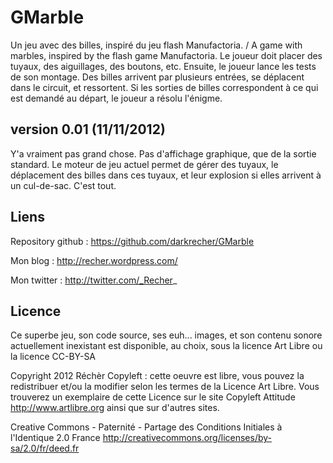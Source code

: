 GMarble
=======

Un jeu avec des billes, inspiré du jeu flash Manufactoria. / A game with marbles, inspired by the flash game Manufactoria. Le joueur doit placer des tuyaux, des aiguillages, des boutons, etc. Ensuite, le joueur lance les tests de son montage. Des billes arrivent par plusieurs entrées, se déplacent dans le circuit, et ressortent. Si les sorties de billes correspondent à ce qui est demandé au départ, le joueur a résolu l'énigme. 

version 0.01 (11/11/2012)
-------------------------

Y'a vraiment pas grand chose. Pas d'affichage graphique, que de la sortie standard. Le moteur de jeu actuel permet de gérer des tuyaux, le déplacement des billes dans ces tuyaux, et leur explosion si elles arrivent à un cul-de-sac. C'est tout.

Liens
-----
Repository github : https://github.com/darkrecher/GMarble

Mon blog : http://recher.wordpress.com/

Mon twitter : http://twitter.com/_Recher_

Licence
-------

Ce superbe jeu, son code source, ses euh... images, et son contenu sonore actuellement inexistant est disponible, au choix, sous la licence Art Libre ou la licence CC-BY-SA

Copyright 2012 Réchèr
Copyleft : cette oeuvre est libre, vous pouvez la redistribuer et/ou la modifier selon les termes de la Licence Art Libre. Vous trouverez un exemplaire de cette Licence sur le site Copyleft Attitude http://www.artlibre.org ainsi que sur d'autres sites.

Creative Commons - Paternité - Partage des Conditions Initiales à l'Identique 2.0 France
http://creativecommons.org/licenses/by-sa/2.0/fr/deed.fr
